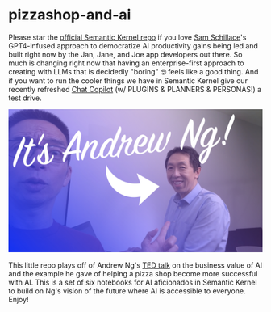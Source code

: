 # pizzashop-and-ai

Please star the [official Semantic Kernel repo](https://github.com/microsoft/semantic-kernel) if you love [Sam Schillace](https://devblogs.microsoft.com/semantic-kernel/early-lessons-from-gpt-4-the-schillace-laws/)'s GPT4-infused approach to democratize AI productivity gains being led and built right now by the Jan, Jane, and Joe app developers out there. So much is changing right now that having an enterprise-first approach to creating with LLMs that is decidedly "boring" 🤓 feels like a good thing. And if you want to run the cooler things we have in Semantic Kernel give our recently refreshed [Chat Copilot](https://github.com/microsoft/chat-copilot) (w/ PLUGINS & PLANNERS & PERSONAS!) a test drive.

![](assets/deeplearning.jpg)

This little repo plays off of Andrew Ng's [TED talk](https://www.ted.com/talks/andrew_ng_how_ai_could_empower_any_business) on the business value of AI and the example he gave of helping a pizza shop become more successful with AI. This is a set of six notebooks for AI aficionados in Semantic Kernel to build on Ng's vision of the future where AI is accessible to everyone. Enjoy!

